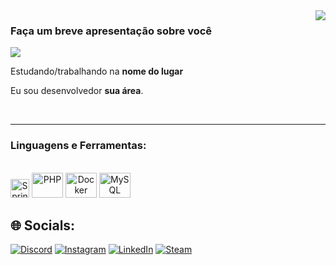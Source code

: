 
<img align='right' src="https://github-readme-stats.vercel.app/api?username=wilopesi&show_icons=true&title_color=783c00&text_color=af552e&icon_color=783c00&bg_color=f8efd4&cache_seconds=2300">

### Faça um breve apresentação sobre você

<img src="https://img.shields.io/static/v1?label=Overview&message=Willian Lopes&color=f8efd4&style=for-the-badge&logo=GitHub">

<p>

Estudando/trabalhando na **nome do lugar**<br/>

Eu sou desenvolvedor **sua área**.


</p>
<br>
<hr>

### Linguagens e Ferramentas:


<div style="display: inline_block"><br>
  <a align="center><img alt="Angular" height="30" src="https://www.vectorlogo.zone/logos/angular/angular-ar21.svg"/> </a>
  <a align="center" href="https://postman.com"><img alt="Spring Boot" width="30" src="https://www.vectorlogo.zone/logos/getpostman/getpostman-icon.svg"/></a>
  <a align="center" href="https://www.php.net"><img alt="PHP" height="40" width="50" src="https://cdn.jsdelivr.net/gh/devicons/devicon/icons/php/php-original.svg"/></a>
  <a align="center" href="https://www.docker.com/"><img alt="Docker" height="40" width="50" src="https://cdn.jsdelivr.net/gh/devicons/devicon/icons/docker/docker-original-wordmark.svg"/></a>
  <a align="center" href="https://www.mysql.com"><img alt="MySQL" height="40" width="50" src="https://cdn.jsdelivr.net/gh/devicons/devicon/icons/mysql/mysql-original-wordmark.svg"/></a>

## 🌐 Socials:
[![Discord](https://img.shields.io/badge/Discord-%237289DA.svg?logo=discord&logoColor=white)](https://discord.gg/nibironts#2119) [![Instagram](https://img.shields.io/badge/Instagram-%23E4405F.svg?logo=Instagram&logoColor=white)](https://www.instagram.com/nibiro_gcm/) [![LinkedIn](https://img.shields.io/badge/LinkedIn-%230077B5.svg?logo=linkedin&logoColor=white)](https://www.linkedin.com/in/guilhermedecarvalhomachado/)
<a href="https://steamcommunity.com/id/gordinhofavelado/">![Steam](https://img.shields.io/badge/steam-%237289DA.svg?logo=steam&logoColor=white)</a>
#

